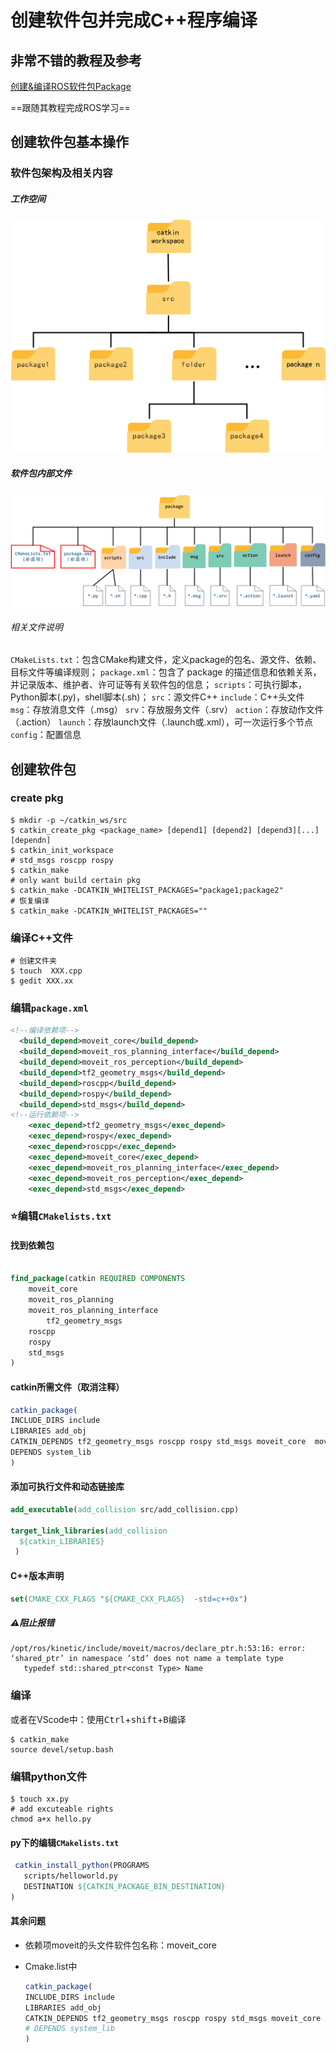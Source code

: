 # 创建软件包并完成C++程序编译

## 非常不错的教程及参考

[创建&编译ROS软件包Package](https://blog.csdn.net/CynalFly/article/details/125637949)

==跟随其教程完成ROS学习==

## 创建软件包基本操作

### 软件包架构及相关内容

##### 工作空间

![6ef01066c85e4f0ca73ec906f5880295-1689758946779-2-1691467518086-1](../../../../../assets/38_6ef01066c85e4f0ca73ec906f5880295-1689758946779-2-1691467518086-1.png)

##### 软件包内部文件

![a3683819b3314ef191031cd9e26936b1-1691467525412-3](../../../../../assets/39_a3683819b3314ef191031cd9e26936b1-1691467525412-3.png)

###### 相关文件说明

`CMakeLists.txt`：包含CMake构建文件，定义package的包名、源文件、依赖、目标文件等编译规则；
`package.xml`：包含了 package 的描述信息和依赖关系，并记录版本、维护者、许可证等有关软件包的信息；
`scripts`：可执行脚本，Python脚本(.py)，shell脚本(.sh)；
`src`：源文件C++
`include`：C++头文件
`msg`：存放消息文件（.msg）
`srv`：存放服务文件（.srv）
`action`：存放动作文件（.action）
`launch`：存放launch文件（.launch或.xml），可一次运行多个节点
`config`：配置信息

## 创建软件包

### create pkg

```shell
$ mkdir -p ~/catkin_ws/src
$ catkin_create_pkg <package_name> [depend1] [depend2] [depend3][...][dependn]
$ catkin_init_workspace
# std_msgs roscpp rospy
$ catkin_make
# only want build certain pkg
$ catkin_make -DCATKIN_WHITELIST_PACKAGES="package1;package2"
# 恢复编译
$ catkin_make -DCATKIN_WHITELIST_PACKAGES=""

```

### 编译C++文件

```shell
# 创建文件夹
$ touch  XXX.cpp
$ gedit XXX.xx
```

### 编辑`package.xml`

```xml
<!--编译依赖项-->
  <build_depend>moveit_core</build_depend>
  <build_depend>moveit_ros_planning_interface</build_depend>
  <build_depend>moveit_ros_perception</build_depend>
  <build_depend>tf2_geometry_msgs</build_depend>
  <build_depend>roscpp</build_depend>
  <build_depend>rospy</build_depend>
  <build_depend>std_msgs</build_depend>  
<!--运行依赖项-->
    <exec_depend>tf2_geometry_msgs</exec_depend>
    <exec_depend>rospy</exec_depend>
    <exec_depend>roscpp</exec_depend>
    <exec_depend>moveit_core</exec_depend>
    <exec_depend>moveit_ros_planning_interface</exec_depend>
    <exec_depend>moveit_ros_perception</exec_depend>
    <exec_depend>std_msgs</exec_depend>
```

### :star:编辑`CMakelists.txt`

#### 找到依赖包

```Cmake

find_package(catkin REQUIRED COMPONENTS
  	moveit_core
    moveit_ros_planning
    moveit_ros_planning_interface
		tf2_geometry_msgs
  	roscpp
  	rospy
  	std_msgs
)
```

#### catkin所需文件（取消注释）

```Cmake
catkin_package(
INCLUDE_DIRS include
LIBRARIES add_obj
CATKIN_DEPENDS tf2_geometry_msgs roscpp rospy std_msgs moveit_core  moveit_ros_planning_interface
DEPENDS system_lib 
)
```

#### 添加可执行文件和动态链接库

```Cmake
add_executable(add_collision src/add_collision.cpp)

target_link_libraries(add_collision
  ${catkin_LIBRARIES}
 )
```

#### C++版本声明

```cmake
set(CMAKE_CXX_FLAGS "${CMAKE_CXX_FLAGS}  -std=c++0x")
```

##### :warning:阻止报错

```shell
/opt/ros/kinetic/include/moveit/macros/declare_ptr.h:53:16: error: ‘shared_ptr’ in namespace ‘std’ does not name a template type
   typedef std::shared_ptr<const Type> Name
```

### 编译

或者在VScode中：使用<kbd>Ctrl</kbd>+<kbd>shift</kbd>+<kbd>B</kbd>编译

```shell
$ catkin_make
source devel/setup.bash
```

### 编辑python文件

```shell
$ touch xx.py
# add excuteable rights
chmod a+x hello.py
```

#### py下的编辑`CMakelists.txt`

```cmake
 catkin_install_python(PROGRAMS
   scripts/helloworld.py
   DESTINATION ${CATKIN_PACKAGE_BIN_DESTINATION}
)
```

#### 其余问题

- 依赖项moveit的头文件软件包名称：moveit_core

- Cmake.list中

  ```Cmake
  catkin_package(
  INCLUDE_DIRS include
  LIBRARIES add_obj
  CATKIN_DEPENDS tf2_geometry_msgs roscpp rospy std_msgs moveit_core  moveit_ros_planning_interface
  # DEPENDS system_lib 
  )
  ```

  

